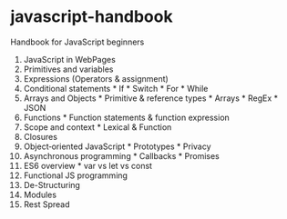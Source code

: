 # javascript-handbook
Handbook for JavaScript beginners

  1. JavaScript in WebPages
  2. Primitives and variables
  2. Expressions (Operators & assignment)
  3. Conditional statements
    * If
    * Switch
    * For
    * While
  4. Arrays and Objects
    * Primitive & reference types
    * Arrays
    * RegEx
    * JSON
  5. Functions
    * Function statements & function expression
  6. Scope and context
    * Lexical & Function
  7. Closures
  8. Object‐oriented JavaScript
    * Prototypes
    * Privacy
  9. Asynchronous programming 
    * Callbacks
    * Promises
  10. ES6 overview
    * var vs let vs const
  11. Functional JS programming
  12. De-Structuring
  13. Modules
  14. Rest Spread
